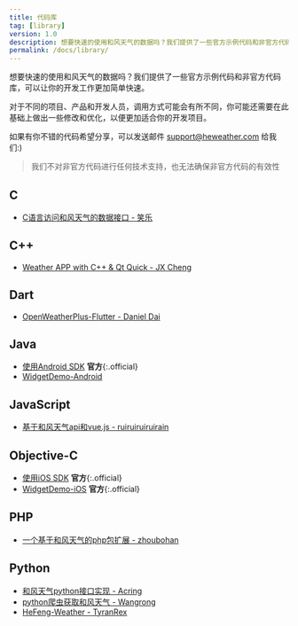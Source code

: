 ```yaml
---
title: 代码库
tag: [library]
version: 1.0
description: 想要快速的使用和风天气的数据吗？我们提供了一些官方示例代码和非官方代码库，可以让你的开发工作更加简单快速。
permalink: /docs/library/
---
```


想要快速的使用和风天气的数据吗？我们提供了一些官方示例代码和非官方代码库，可以让你的开发工作更加简单快速。

对于不同的项目、产品和开发人员，调用方式可能会有所不同，你可能还需要在此基础上做出一些修改和优化，以便更加适合你的开发项目。

如果有你不错的代码希望分享，可以发送邮件 <support@heweather.com> 给我们:)

> 我们不对非官方代码进行任何技术支持，也无法确保非官方代码的有效性

## C

- [C语言访问和风天气的数据接口 - 笑乐](https://github.com/xlofhappy/heweather-api-c)

## C++

- [Weather APP with C++ & Qt Quick - JX Cheng](https://github.com/chengjianxi/Weather)
  
## Dart

- [OpenWeatherPlus-Flutter - Daniel Dai](https://github.com/danieldai/OpenWeatherPlus-Flutter)

## Java

- [使用Android SDK](/docs/sdk/android) **官方**{:.official}
- [WidgetDemo-Android](https://github.com/heweather/WidgetDemo-Android)

## JavaScript

- [基于和风天气api和vue.js - ruiruiruiruirain](https://github.com/ruiruiruiruirain/myweather) 

## Objective-C

- [使用iOS SDK](/docs/sdk/ios) **官方**{:.official}
- [WidgetDemo-iOS](https://github.com/heweather/WidgetDemo-iOS) **官方**{:.official}

## PHP

- [一个基于和风天气的php包扩展 - zhoubohan](https://github.com/zhoubohan/weather)

## Python

- [和风天气python接口实现 - Acring](https://github.com/Acring/HeWeather) 
- [python爬虫获取和风天气 - Wangrong](https://github.com/waro163/Crawling-weather)
- [HeFeng-Weather - TyranRex](https://github.com/TyranRex/HeFeng-Weather)

